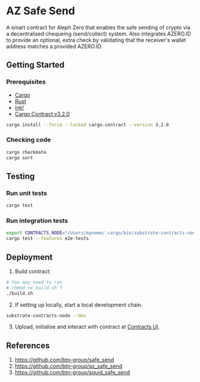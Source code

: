 # AZ Safe Send

A smart contract for Aleph Zero that enables the safe sending of crypto via a decentralised chequeing (send/collect) system. Also integrates AZERO.ID to provide an optional, extra check by validating that the receiver's wallet address matches a provided AZERO.ID.

## Getting Started
### Prerequisites

* [Cargo](https://doc.rust-lang.org/cargo/)
* [Rust](https://www.rust-lang.org/)
* [ink!](https://use.ink/)
* [Cargo Contract v3.2.0](https://github.com/paritytech/cargo-contract)
```zsh
cargo install --force --locked cargo-contract --version 3.2.0
```

### Checking code

```zsh
cargo checkmate
cargo sort
```

## Testing

### Run unit tests

```sh
cargo test
```

### Run integration tests

```sh
export CONTRACTS_NODE="/Users/myname/.cargo/bin/substrate-contracts-node"
cargo test --features e2e-tests
```

## Deployment

1. Build contract:
```sh
# You may need to run
# chmod +x build.sh f
./build.sh
```
2. If setting up locally, start a local development chain. 
```sh
substrate-contracts-node --dev
```
3. Upload, initialise and interact with contract at [Contracts UI](https://contracts-ui.substrate.io/).

## References

1. https://github.com/btn-group/safe_send
2. https://github.com/btn-group/az_safe_send
3. https://github.com/btn-group/squid_safe_send
